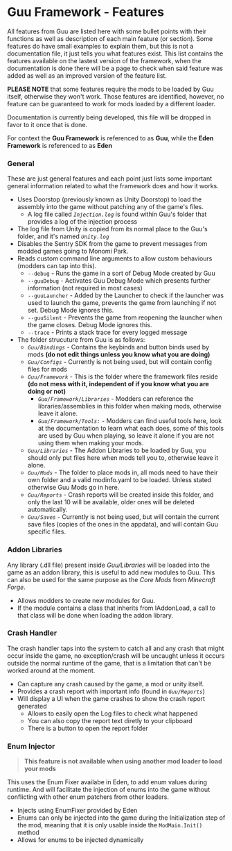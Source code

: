 # Guu Framework - Features
All features from Guu are listed here with some bullet points with their functions as well as description of each main feature (or section). Some features do have small examples to explain them, but this is not a documentation file, it just tells you what features exist. This list contains the features available on the lastest version of the framework, when the documentation is done there will be a page to check when said feature was added as well as an improved version of the feature list.

**PLEASE NOTE** that some features require the mods to be loaded by Guu itself, otherwise they won't work. Those features are identified, however, no feature can be guaranteed to work for mods loaded by a different loader.

Documentation is currently being developed, this file will be dropped in favor to it once that is done.

For context the **Guu Framework** is referenced to as **Guu**, while the **Eden Framework** is referenced to as **Eden**

### General
These are just general features and each point just lists some important general information related to what the framework does and how it works.

- Uses Doorstop (previously known as Unity Doorstop) to load the assembly into the game without patching any of the game's files. 
  - A log file called *`Injection.log`* is found within Guu's folder that provides a log of the injection process
- The log file from Unity is copied from its normal place to the Guu's folder, and it's named *`Unity.log`*
- Disables the Sentry SDK from the game to prevent messages from modded games going to Monomi Park.
- Reads custom command line arguments to allow custom behaviours (modders can tap into this).
  - `--debug` - Runs the game in a sort of Debug Mode created by Guu
  - `--guuDebug` - Activates Guu Debug Mode which presents further information (not required in most cases)
  - `--guuLauncher` - Added by the Launcher to check if the launcher was used to launch the game, prevents the game from launching if not set. Debug Mode ignores this.
  - `--guuSilent` - Prevents the game from reopening the launcher when the game closes. Debug Mode ignores this.
  - `--trace` - Prints a stack trace for every logged message
- The folder strucuture from Guu is as follows:
  - *`Guu/Bindings`* - Contains the keybinds and button binds used by mods **(do not edit things unless you know what you are doing)**
  - *`Guu/Configs`* - Currently is not being used, but will contain config files for mods
  - *`Guu/Framework`* - This is the folder where the framework files reside **(do not mess with it, independent of if you know what you are doing or not)**
    - *`Guu/Framework/Libraries`* - Modders can reference the libraries/assemblies in this folder when making mods, otherwise leave it alone.
    - *`Guu/Framework/Tools:`* - Modders can find useful tools here, look at the documentation to learn what each does, some of this tools are used by Guu when playing, so leave it alone if you are not using them when making your mods.
  - *`Guu/Libraries`* - The Addon Libraries to be loaded by Guu, you should only put files here when mods tell you to, otherwise leave it alone.
  - *`Guu/Mods`* - The folder to place mods in, all mods need to have their own folder and a valid modinfo.yaml to be loaded. Unless stated otherwise Guu Mods go in here.
  - *`Guu/Reports`* - Crash reports will be created inside this folder, and only the last 10 will be available, older ones will be deleted automatically.
  - *`Guu/Saves`* - Currently is not being used, but will contain the current save files (copies of the ones in the appdata), and will contain Guu specific files.
  
### Addon Libraries
Any library (.dll file) present inside *Guu/Libraries* will be loaded into the game as an addon library, this is useful to add new modules to Guu. This can also be used for the same purpose as the *Core Mods* from *Minecraft Forge*.

- Allows modders to create new modules for Guu.
- If the module contains a class that inherits from IAddonLoad, a call to that class will be done when loading the addon library.

### Crash Handler
The crash handler taps into the system to catch all and any crash that might occur inside the game, no exception/crash will be uncaught unless it occurs outside the normal runtime of the game, that is a limitation that can't be worked around at the moment.

- Can capture any crash caused by the game, a mod or unity itself.
- Provides a crash report with important info (found in *`Guu/Reports`*)
- Will display a UI when the game crashes to show the crash report generated
  - Allows to easily open the Log files to check what happened
  - You can also copy the report text diretly to your clipboard
  - There is a button to open the report folder
  
### Enum Injector
> **This feature is not available when using another mod loader to load your mods**

This uses the Enum Fixer availabe in Eden, to add enum values during runtime. And will facilitate the injection of enums into the game without conflicting with other enum patchers from other loaders. 

- Injects using EnumFixer provided by Eden
- Enums can only be injected into the game during the Initialization step of the mod, meaning that it is only usable inside the `ModMain.Init()` method
- Allows for enums to be injected dynamically

